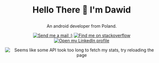 # <p align="center">Hello There 👋 I'm Dawid</p>

<p align="center">An android developer from Poland.</p>
<p align="center"><a href="mailto:Dawciu0001@gmail.com" target="_blank"><img src="https://img.shields.io/badge/Gmail-D14836?style=for-the-badge&logo=gmail&logoColor=white" title="Send me a mail :)"></a>
<a href="https://stackoverflow.com/users/15749574/justsightseeing" target="_blank"><img src="https://img.shields.io/badge/Stack_Overflow-FE7A16?style=for-the-badge&logo=stack-overflow&logoColor=white" title="Find me on stackoverflow"></a>
<a href="https://www.linkedin.com/in/dawid-witkowski-74b687214" target="_blank"><img src="https://img.shields.io/badge/LinkedIn-0077B5?style=for-the-badge&logo=linkedin&logoColor=white" title="Open my LinkedIn profile"></a></p>
<p align="center"><img src="https://github-readme-stats-git-master-Dawid-Witkowski.vercel.app/api?username=dawwit0001&theme=dark&count_private=true" alt="Seems like some API took too long to fetch my stats, try reloading the page"/></p>
<!---
dawciu0001/dawciu0001 is a ✨ special ✨ repository because its `README.md` (this file) appears on your GitHub profile.
You can click the Preview link to take a look at your changes.
--->
